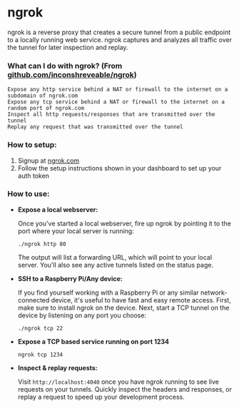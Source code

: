 # ngrok

ngrok is a reverse proxy that creates a secure tunnel from a public endpoint to a locally running web service. ngrok captures and analyzes all traffic over the tunnel for later inspection and replay.

### What can I do with ngrok? (From [github.com/inconshreveable/ngrok](https://github.com/inconshreveable/ngrok))

    Expose any http service behind a NAT or firewall to the internet on a subdomain of ngrok.com
    Expose any tcp service behind a NAT or firewall to the internet on a random port of ngrok.com
    Inspect all http requests/responses that are transmitted over the tunnel
    Replay any request that was transmitted over the tunnel
    
### How to setup:

1. Signup at [ngrok.com](http://ngrok.com)
2. Follow the setup instructions shown in your dashboard to set up your auth token

### How to use:

- **Expose a local webserver:**

	Once you've started a local webserver, fire up ngrok by pointing it to the port where your local server is running:

	`./ngrok http 80`

	The output will list a forwarding URL, which will point to your local server. You'll also see any active tunnels listed on the status page.

- **SSH to a Raspberry Pi/Any device:**

	If you find yourself working with a Raspberry Pi or any similar network-connected device, it's useful to have fast and easy remote access. First, make sure to install ngrok on the device. Next, start a TCP tunnel on the device by listening on any port you choose:

	`./ngrok tcp 22`

- **Expose a TCP based service running on port 1234**

	`ngrok tcp 1234`

- **Inspect & replay requests:**

	Visit `http://localhost:4040` once you have ngrok running to see live requests on your tunnels. Quickly inspect the headers and responses, or replay a request to speed up your development process.
